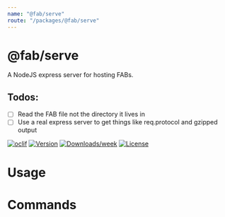 ```yaml
---
name: "@fab/serve"
route: "/packages/@fab/serve"
---
```


@fab/serve
==========

A NodeJS express server for hosting FABs.

## Todos: 

- [ ] Read the FAB file not the directory it lives in
- [ ] Use a real express server to get things like req.protocol and gzipped output

[![oclif](https://img.shields.io/badge/cli-oclif-brightgreen.svg)](https://oclif.io)
[![Version](https://img.shields.io/npm/v/@fab/serve.svg)](https://npmjs.org/package/@fab/serve)
[![Downloads/week](https://img.shields.io/npm/dw/@fab/serve.svg)](https://npmjs.org/package/@fab/serve)
[![License](https://img.shields.io/npm/l/@fab/serve.svg)](https://github.com/fab-spec/fab/blob/master/package.json)

<!-- toc -->
# Usage
<!-- usage -->
# Commands
<!-- commands -->
